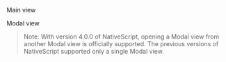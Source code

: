 Main view


<snippet id='main-view-xml'/>
<snippet id='main-view-js'/>
<snippet id='main-view-ts'/>

Modal view

<snippet id='modal-view-xml'/>
<snippet id='modal-view-js'/>
<snippet id='modal-view-ts'/>

>  Note: With version 4.0.0 of NativeScript, opening a Modal view from another Modal view is officially supported. The previous versions of NativeScript supported only a single Modal view.